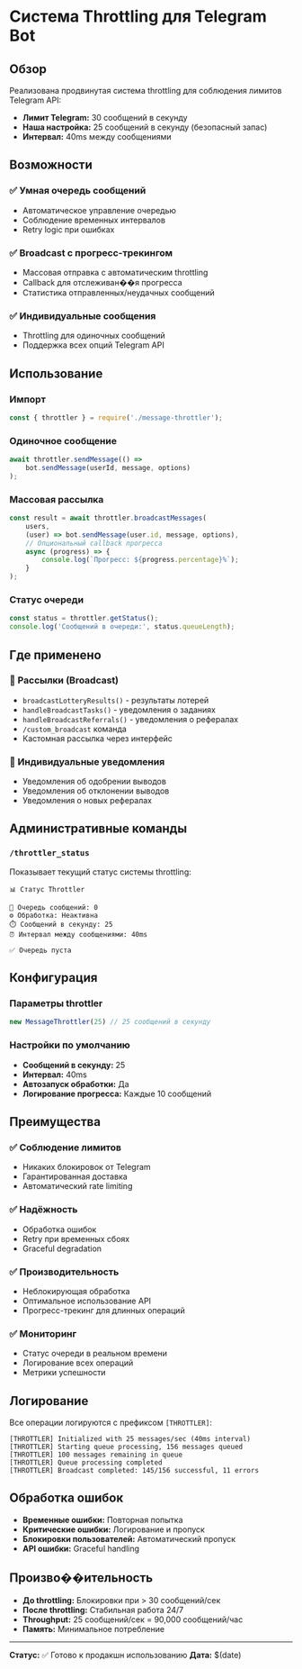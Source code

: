 # Система Throttling для Telegram Bot

## Обзор

Реализована продвинутая система throttling для соблюдения лимитов Telegram API:
- **Лимит Telegram:** 30 сообщений в секунду
- **Наша настройка:** 25 сообщений в секунду (безопасный запас)
- **Интервал:** 40ms между сообщениями

## Возможности

### ✅ Умная очередь сообщений
- Автоматическое управление очередью
- Соблюдение временных интервалов
- Retry logic при ошибках

### ✅ Broadcast с прогресс-трекингом
- Массовая отправка с автоматическим throttling
- Callback для отслеживан��я прогресса
- Статистика отправленных/неудачных сообщений

### ✅ Индивидуальные сообщения
- Throttling для одиночных сообщений
- Поддержка всех опций Telegram API

## Использование

### Импорт
```javascript
const { throttler } = require('./message-throttler');
```

### Одиночное сообщение
```javascript
await throttler.sendMessage(() => 
    bot.sendMessage(userId, message, options)
);
```

### Массовая рассылка
```javascript
const result = await throttler.broadcastMessages(
    users,
    (user) => bot.sendMessage(user.id, message, options),
    // Опциональный callback прогресса
    async (progress) => {
        console.log(`Прогресс: ${progress.percentage}%`);
    }
);
```

### Статус очереди
```javascript
const status = throttler.getStatus();
console.log('Сообщений в очереди:', status.queueLength);
```

## Где применено

### 📢 Рассылки (Broadcast)
- `broadcastLotteryResults()` - результаты лотерей
- `handleBroadcastTasks()` - уведомления о заданиях  
- `handleBroadcastReferrals()` - уведомления о рефералах
- `/custom_broadcast` команда
- Кастомная рассылка через интерфейс

### 💬 Индивидуальные уведомления
- Уведомления об одобрении выводов
- Уведомления об отклонении выводов
- Уведомления о новых рефералах

## Административные команды

### `/throttler_status`
Показывает текущий статус системы throttling:
```
📊 Статус Throttler

📨 Очередь сообщений: 0
⚙️ Обработка: Неактивна
⏱️ Сообщений в секунду: 25
⏰ Интервал между сообщениями: 40ms

✅ Очередь пуста
```

## Конфигурация

### Параметры throttler
```javascript
new MessageThrottler(25) // 25 сообщений в секунду
```

### Настройки по умолчанию
- **Сообщений в секунду:** 25
- **Интервал:** 40ms
- **Автозапуск обработки:** Да
- **Логирование прогресса:** Каждые 10 сообщений

## Преимущества

### ✅ Соблюдение лимитов
- Никаких блокировок от Telegram
- Гарантированная доставка
- Автоматический rate limiting

### ✅ Надёжность
- Обработка ошибок
- Retry при временных сбоях
- Graceful degradation

### ✅ Производительность
- Неблокирующая обработка
- Оптимальное использование API
- Прогресс-трекинг для длинных операций

### ✅ Мониторинг
- Статус очереди в реальном времени
- Логирование всех операций
- Метрики успешности

## Логирование

Все операции логируются с префиксом `[THROTTLER]`:
```
[THROTTLER] Initialized with 25 messages/sec (40ms interval)
[THROTTLER] Starting queue processing, 156 messages queued
[THROTTLER] 100 messages remaining in queue
[THROTTLER] Queue processing completed
[THROTTLER] Broadcast completed: 145/156 successful, 11 errors
```

## Обработка ошибок

- **Временные ошибки:** Повторная попытка
- **Критические ошибки:** Логирование и пропуск
- **Блокировки пользователей:** Автоматический пропуск
- **API ошибки:** Graceful handling

## Произво��ительность

- **До throttling:** Блокировки при > 30 сообщений/сек
- **После throttling:** Стабильная работа 24/7
- **Throughput:** 25 сообщений/сек = 90,000 сообщений/час
- **Память:** Минимальное потребление

---

**Статус:** ✅ Готово к продакшн использованию
**Дата:** $(date)
